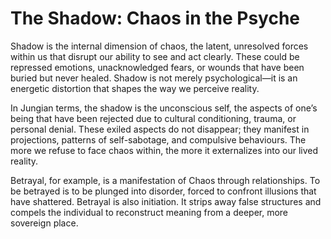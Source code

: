 # The Shadow: Chaos in the Psyche


Shadow is the internal dimension of chaos, the latent, unresolved forces within us that disrupt our ability to see and act clearly. These could be repressed emotions, unacknowledged fears, or wounds that have been buried but never healed. Shadow is not merely psychological—it is an energetic distortion that shapes the way we perceive reality.

In Jungian terms, the shadow is the unconscious self, the aspects of one’s being that have been rejected due to cultural conditioning, trauma, or personal denial. These exiled aspects do not disappear; they manifest in projections, patterns of self-sabotage, and compulsive behaviours. The more we refuse to face chaos within, the more it externalizes into our lived reality.

Betrayal, for example, is a manifestation of Chaos through relationships. To be betrayed is to be plunged into disorder, forced to confront illusions that have shattered. Betrayal is also initiation. It strips away false structures and compels the individual to reconstruct meaning from a deeper, more sovereign place.
